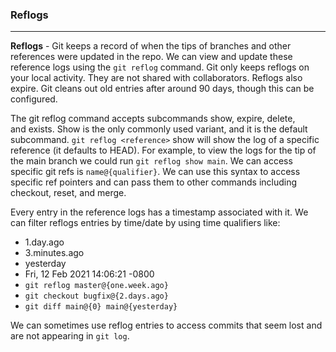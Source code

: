 ### Reflogs
---
**Reflogs** - Git keeps a record of when the tips of branches and other references were updated in the repo. We can view and update these reference logs using the `git reflog` command.
Git only keeps reflogs on your local activity. They are not shared with collaborators. Reflogs also expire. Git cleans out old entries after around 90 days, though this can be configured.

The git reflog command accepts subcommands show, expire, delete, and exists. Show is the only commonly used variant, and it is the default subcommand.
`git reflog <reference>` show will show the log of a specific reference (it defaults to HEAD). For example, to view the logs for the tip of the main branch we could run `git reflog show main`.
We can access specific git refs is `name@{qualifier}`. We can use this syntax to access specific ref pointers and can pass them to other commands including checkout, reset, and merge.

Every entry in the reference logs has a timestamp associated with it. We can filter reflogs entries by time/date by using time qualifiers like:
- 1.day.ago
- 3.minutes.ago
- yesterday
- Fri, 12 Feb 2021 14:06:21 -0800
- `git reflog master@{one.week.ago}`
- `git checkout bugfix@{2.days.ago}`
- `git diff main@{0} main@{yesterday}`

We can sometimes use reflog entries to access commits that seem lost and are not appearing in `git log`.